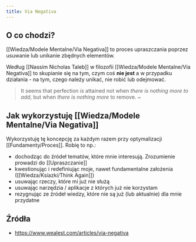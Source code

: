 ```yaml
---
title: Via Negativa
---
```


 ## O co chodzi?
 
[[Wiedza/Modele Mentalne/Via Negativa]] to proces upraszczania poprzez usuwanie lub unikanie zbędnych elementów. 

Według [[Nassim Nicholas Taleb]] w filozofii [[Wiedza/Modele Mentalne/Via Negativa]] to skupianie się na tym, czym coś **nie jest** a w przypadku działania - na tym, czego należy unikać, nie robić lub odejmować. 

> It seems that perfection _is_ attained not when _there is nothing more to add_, but when _there is nothing more_ to remove. ~ 

## Jak wykorzystuję [[Wiedza/Modele Mentalne/Via Negativa]]
Wykorzystuję tę koncepcję za każdym razem przy optymalizacji [[Fundamenty/Proces]]. Robię to np.: 
- dochodząc do źródeł tematów, które mnie interesują. Zrozumienie prowadzi do [[Upraszczanie]]
- kwestionując i redefiniując moje, nawet fundamentalne założenia ([[Wiedza/Ksiazki/Think Again]])
- usuwając rzeczy, które mi już nie służą
- usuwając narzędzia / aplikacje z których już nie korzystam
- rezygnując ze źródeł wiedzy, które nie są już (lub aktualnie) dla mnie przydatne

## Źródła
- https://www.wealest.com/articles/via-negativa
